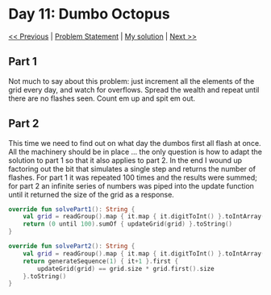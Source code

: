 # Day 11: Dumbo Octopus
[<< Previous](Day10.md) | [Problem Statement](https://adventofcode.com/2021/day/11) | [My solution](../src/main/kotlin/puzzles/Day11.kt) | [Next >>](Day12.md)

## Part 1
Not much to say about this problem: just increment all the elements of the grid every day, and watch for overflows. Spread the wealth and repeat until there are no flashes seen. Count em up and spit em out.

## Part 2
This time we need to find out on what day the dumbos first all flash at once. All the machinery should be in place ... the only question is how to adapt the solution to part 1 so that it also applies to part 2. In the end I wound up factoring out the bit that simulates a single step and returns the number of flashes. For part 1 it was repeated 100 times and the results were summed; for part 2 an infinite series of numbers was piped into the update function until it returned the size of the grid as a response.

```kotlin
override fun solvePart1(): String {
    val grid = readGroup().map { it.map { it.digitToInt() }.toIntArray() }
    return (0 until 100).sumOf { updateGrid(grid) }.toString()
}

override fun solvePart2(): String {
    val grid = readGroup().map { it.map { it.digitToInt() }.toIntArray() }
    return generateSequence(1) { it+1 }.first {
        updateGrid(grid) == grid.size * grid.first().size
    }.toString()
}
```